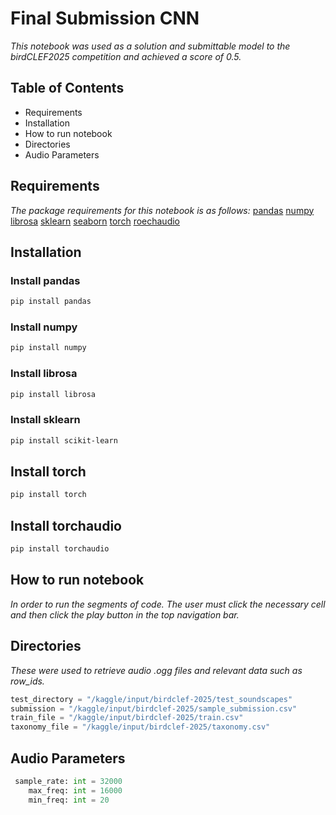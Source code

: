 # Final Submission CNN
*This notebook was used as a solution and submittable model to the birdCLEF2025 competition and achieved a score of 0.5.*

## Table of Contents
- Requirements
- Installation
- How to run notebook
- Directories
- Audio Parameters



## Requirements
*The package requirements for this notebook is as follows:*
[pandas](https://pypi.org/project/pandas/)
[numpy](https://pypi.org/project/numpy/)
[librosa](https://pypi.org/project/librosa/)
[sklearn](https://pypi.org/project/scikit-learn/)
[seaborn](https://pypi.org/project/seaborn/)
[torch](https://pypi.org/project/torch/)
[roechaudio](https://pypi.org/project/torchaudio/)


## Installation

### Install pandas

```bash
pip install pandas
```

### Install numpy

```bash
pip install numpy
```

### Install librosa

```bash
pip install librosa
```


### Install sklearn

```bash
pip install scikit-learn
```


## Install torch
```bash
pip install torch
```

## Install torchaudio

```bash
pip install torchaudio
```

## How to run notebook
*In order to run the segments of code. The user must click the necessary cell and then click the play button in the top navigation bar.*

## Directories
*These were used to retrieve audio .ogg files and relevant data such as row_ids.*

```python
test_directory = "/kaggle/input/birdclef-2025/test_soundscapes"
submission = "/kaggle/input/birdclef-2025/sample_submission.csv"
train_file = "/kaggle/input/birdclef-2025/train.csv"
taxonomy_file = "/kaggle/input/birdclef-2025/taxonomy.csv"

```

## Audio Parameters

```python
 sample_rate: int = 32000
    max_freq: int = 16000
    min_freq: int = 20
```

